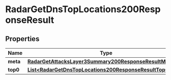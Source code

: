 

# RadarGetDnsTopLocations200ResponseResult


## Properties

| Name | Type | Description | Notes |
|------------ | ------------- | ------------- | -------------|
|**meta** | [**RadarGetAttacksLayer3Summary200ResponseResultMeta**](RadarGetAttacksLayer3Summary200ResponseResultMeta.md) |  |  |
|**top0** | [**List&lt;RadarGetDnsTopLocations200ResponseResultTop0Inner&gt;**](RadarGetDnsTopLocations200ResponseResultTop0Inner.md) |  |  |



